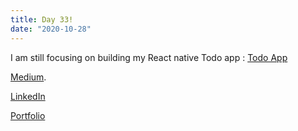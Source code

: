 ```yaml
---
title: Day 33!
date: "2020-10-28"
---
```


I am still focusing on building my React native Todo app : [Todo App](https://github.com/jokale/TodoAppRN)






[Medium](https://medium.com/@kalemajoanna).

[LinkedIn](https://www.linkedin.com/in/joanna-e-kalema-a5a5b4136/)

[Portfolio](https://joannathedeveloper.netlify.app/)

